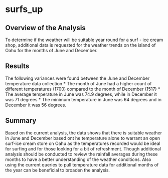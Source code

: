 # surfs_up

## Overview of the Analysis
To determine if the weather will be suitable year round for a surf - ice cream shop, additional data is requested for the weather trends on the island of Oahu for the months of June and December.

## Results
The following variances were found between the June and December temperature data collection
    * The month of June had a higher count of different temperatures (1700) compared to the month of December (1517)
    * The average temperature in June was 74.9 degrees, while in December it was 71 degrees
    * The minimum temperature in June was 64 degrees and in December it was 56 degrees.
  <insert screenshots for June and December>


## Summary
Based on the current analysis, the data shows that there is suitable weather in June and December based ont he temperature alone to warrant an open surf-ice cream store on Oahu as the temperatures recorded would be ideal for surfing and for those looking for a bit of refreshment.  Though additional analysis should be conducted to review the rainfall averages during these months to have a better understanding of the weather conditions.    Also using the current queries to pull temperature data for additional months of the year can be beneficial to broaden the analysis.    


